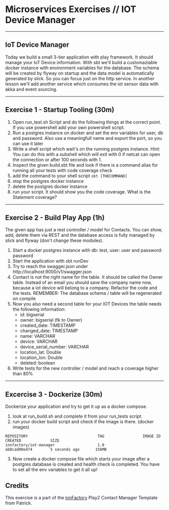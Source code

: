 # Microservices Exercises // IOT Device Manager

---
## IoT Device Manager

Today we build a small 3-tier application with play framework. It should manage your IoT Device information. With sbt we'll build a customaziable docker instance with environment variables for the database. The schema will be created by flyway on startup and the data model is automatically generated by slick. So you can focus just on the http service. 
In another lesson we'll add another service which consumes the iot sensor data with akka and event sourcing. 

---

## Exercise 1 - Startup Tooling (30m)

1. Open run_test.sh Script and do the following things at the correct point. If you use powershell add your own powershell script. 
2. Run a postgres instance on docker and set the env variables for user, db and password. Also use a meaningfull name and export the port, so you can use it later
3. Write a shell script which wait's on the running postgres instance. Hint: You can do this with a subshell which will exit with 0 if netcat can open the connection or after 100 seconds with 1. 
4. Inspect the given build.sbt file and look if there is a command alias for running all your tests with code coverage check
5. add the command to your shell script `sbt [THECOMMAND]`
6. stop the postgres docker instance
7. delete the postgres docker instance
8. run your script. It should show you the code coverage. What is the Statement coverage?

---

##  Exercise 2 - Build Play App (1h)

The given app has just a rest controller / model for Contacts. You can show, add, delete them via REST and the database access is fully managed by slick and flyway (don't change these modules). 

1. Start a docker postgres instance with db: test, user: user and password: password
2. Start the application with sbt runDev
3. Try to reach the swagger.json under http://localhost:9000/v1/swagger.json
4. Contact is not the right name for the table. It should be called the Owner table. Instead of an email you should save the company name now, because a iot device will belong to a company. Refactor the code and the tests. REMEMBER: The database schema / table will be regenerated on compile
3. Now you also need a second table for your IOT Devices the table needs the following information:
	- id: bigserial
	- owner: bigserial (fk to Owner)
	- created_date: TIMESTAMP
	- changed_date: TIMESTAMP
	- name: VARCHAR
	- device: VARCHAR
	- device_serial_number: VARCHAR
	- location_lat: Double
	- location_lon: Double
	- deleted: boolean
4. Write tests for the new controller / model and reach a coverage higher than 80%

---

## Excercise 3 - Dockerize (30m)

Dockerize your application and try to get it up as a docker compose.

1. look at run_build.sh and complete it from your run_tests script.
2. run your docker build script and check if the image is there. (docker images)
```
REPOSITORY                               TAG                 IMAGE ID            CREATED             SIZE
innfactory/iot-manager                   1.0                 ab8cad00e474        5 seconds ago       156MB
```
3. Now create a docker compose file which starts your image after a postgres database is created and health check is completed. You have to set all the env variables to get it all up!


## Credits
This exercise is a part of the [innFactory](https://innFactory.de) Play2 Contact Manager Template from Patrick.
